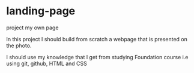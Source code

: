 # landing-page
project my own page


In this project I should build from scratch  a webpage that is presented on the photo.

I should use my knowledge that I get from studying Foundation course i.e 
using git, github, HTML and CSS
